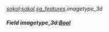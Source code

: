 _[sokol](../../modules/sokol/sokol-module.md):[sokol](../../modules/sokol/sokol-module.md).[sg\_features](../../modules/sokol/sokol-sg_features.md).imagetype\_3d_
##### Field imagetype\_3d:[Bool](../../modules/wonkey/wonkey-types-bool.md)
